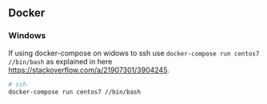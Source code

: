 ## Docker
### Windows
If using docker-compose on widows to ssh use `docker-compose run centos7 //bin/bash` as explained in here https://stackoverflow.com/a/21907301/3904245.
```bash
# ssh
docker-compose run centos7 //bin/bash
```
